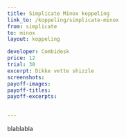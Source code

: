 ```yaml
---
title: Simplicate Minox koppeling
link_to: /koppeling/simplicate-minox
from: simplicate
to: minox
layout: koppeling

developer: Combidesk
price: 12
trial: 30
excerpt: Dikke vette shizzle
screenshots:
payoff-images:
payoff-titles:
payoff-excerpts:

 
---
```


blablabla